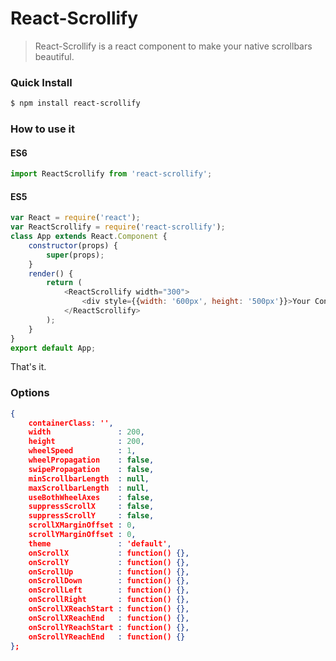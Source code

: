 # React-Scrollify

>React-Scrollify is a react component to make your native scrollbars beautiful.

### Quick Install

```sh
$ npm install react-scrollify
```

### How to use it

#### ES6
```javascript
import ReactScrollify from 'react-scrollify';
```
#### ES5
```javascript
var React = require('react');
var ReactScrollify = require('react-scrollify');
class App extends React.Component {
    constructor(props) {
        super(props);
    }
    render() {
        return (
            <ReactScrollify width="300">
                <div style={{width: '600px', height: '500px'}}>Your Content Here</div>
            </ReactScrollify>
        );
    }
}
export default App;
```
That's it.

### Options
```json
{
    containerClass: '',
    width               : 200,
    height              : 200,
    wheelSpeed          : 1,
    wheelPropagation    : false,
    swipePropagation    : false,
    minScrollbarLength  : null,
    maxScrollbarLength  : null,
    useBothWheelAxes    : false,
    suppressScrollX     : false,
    suppressScrollY     : false,
    scrollXMarginOffset : 0,
    scrollYMarginOffset : 0,
    theme               : 'default',
    onScrollX           : function() {},
    onScrollY           : function() {},
    onScrollUp          : function() {},
    onScrollDown        : function() {},
    onScrollLeft        : function() {},
    onScrollRight       : function() {},
    onScrollXReachStart : function() {},
    onScrollXReachEnd   : function() {},
    onScrollYReachStart : function() {},
    onScrollYReachEnd   : function() {}
};
```
